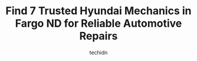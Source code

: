 ---
layout: ampstory
image: https://images.unsplash.com/photo-1542362567-b07e54358753?ixlib=rb-4.0.3&ixid=MnwxMjA3fDB8MHxwaG90by1wYWdlfHx8fGVufDB8fHx8&auto=format&fit=crop&w=640&h=853&q=80
author: techidn
featured: false
description: Entrust your vehicle to the 7 best Hyundai Mechanic in Fargo ND, USA and experience the difference they can make. With their extensive knowledge, state-of-the-art facilities, and commitment 
title: Find 7 Trusted Hyundai Mechanics in Fargo ND for Reliable Automotive Repairs
cover:
   title: Find 7 Trusted Hyundai Mechanics in Fargo ND for Reliable Automotive Repairs
   subtitle: Rickpate
   background: https://images.unsplash.com/photo-1542362567-b07e54358753?ixlib=rb-4.0.3&ixid=MnwxMjA3fDB8MHxwaG90by1wYWdlfHx8fGVufDB8fHx8&auto=format&fit=crop&w=640&h=853&q=80

pages: 
 - layout: thirds
   top: <h1>#1 Gateway Hyundai</h1>
   bottom: "<p>We had an amazing experience car shopping here! We walked in not expecting to buy, but we fell in love with the car so we did! The sales people were kind and relaxed. The</p>"
   background: https://www.knot35.com/toplist/wp-content/uploads/2023/06/best-hyundai-mechanic-1-in-fargo-nd-1685837570.jpeg
   backgroundblur: true
 - layout: thirds
   top: <h1>#2 I-29 Automotive Service & Towing</h1>
   bottom: "<p>3523 Main Ave, Fargo, ND 58103, United States</p>"
   background: https://www.knot35.com/toplist/wp-content/uploads/2023/06/best-hyundai-mechanic-2-in-fargo-nd-1685837570.jpeg
   cta:
      link: https://www.knot35.com/toplist/find-7-trusted-hyundai-mechanics-in-fargo-nd-for-reliable-automotive-repairs/
      text: Find 7 Trusted Hyundai Mechanics in Fargo ND for Reliable Automotive Repairs
 - layout: thirds
   top: <h1>#3 Auto Doctors, LLC, West Fargo</h1>
   bottom: "<p>415 Christianson Dr W, West Fargo, ND 58078, United States</p>"
   background: https://www.knot35.com/toplist/wp-content/uploads/2023/06/best-hyundai-mechanic-3-in-fargo-nd-1685837571.png
   cta:
      link: https://www.knot35.com/toplist/find-7-trusted-hyundai-mechanics-in-fargo-nd-for-reliable-automotive-repairs/
      text: Find 7 Trusted Hyundai Mechanics in Fargo ND for Reliable Automotive Repairs
 - layout: thirds
   top: <h1>#4 S.T.H. Automotive Center Inc</h1>
   bottom: "<p>176 Main Ave E unit d, West Fargo, ND 58078, United States</p>"
   background: https://images.unsplash.com/photo-1557672172-298e090bd0f1?ixlib=rb-4.0.3&ixid=MnwxMjA3fDB8MHxwaG90by1wYWdlfHx8fGVufDB8fHx8&auto=format&fit=crop&w=640&h=853&q=80
   cta:
      link: https://www.knot35.com/toplist/find-7-trusted-hyundai-mechanics-in-fargo-nd-for-reliable-automotive-repairs/
      text: Find 7 Trusted Hyundai Mechanics in Fargo ND for Reliable Automotive Repairs
 - layout: thirds
   top: <h1>#5 Bilal Auto Sales معرض و ورشه بلال لتصليح جميع انواع السيارات</h1>
   bottom: "<p>Bilal Auto Sales, 1910 1st Ave S Unit A, Fargo, ND 58103, United States</p>"
   background: https://images.unsplash.com/photo-1613843873231-1447db182f97?ixlib=rb-4.0.3&ixid=MnwxMjA3fDB8MHxwaG90by1wYWdlfHx8fGVufDB8fHx8&auto=format&fit=crop&w=640&h=853&q=80
   cta:
      link: https://www.knot35.com/toplist/find-7-trusted-hyundai-mechanics-in-fargo-nd-for-reliable-automotive-repairs/
      text: Find 7 Trusted Hyundai Mechanics in Fargo ND for Reliable Automotive Repairs
 - layout: thirds
   top: <h1>#6 Gateway Chevrolet Service</h1>
   bottom: "<p>501 38th St S, Fargo, ND 58103, United States</p>"
   background: https://images.unsplash.com/photo-1488554378835-f7acf46e6c98?ixlib=rb-4.0.3&ixid=MnwxMjA3fDB8MHxwaG90by1wYWdlfHx8fGVufDB8fHx8&auto=format&fit=crop&w=640&h=853&q=80
   cta:
      link: https://www.knot35.com/toplist/find-7-trusted-hyundai-mechanics-in-fargo-nd-for-reliable-automotive-repairs/
      text: Find 7 Trusted Hyundai Mechanics in Fargo ND for Reliable Automotive Repairs
 - layout: thirds
   top: <h1>#7 Gateway Service Center</h1>
   bottom: "<p>330 Main Ave, Fargo, ND 58103, United States</p>"
   background: https://images.unsplash.com/photo-1615749413727-825b59a857b5?ixlib=rb-4.0.3&ixid=MnwxMjA3fDB8MHxwaG90by1wYWdlfHx8fGVufDB8fHx8&auto=format&fit=crop&w=640&h=853&q=80
   cta:
      link: https://www.knot35.com/toplist/find-7-trusted-hyundai-mechanics-in-fargo-nd-for-reliable-automotive-repairs/
      text: Find 7 Trusted Hyundai Mechanics in Fargo ND for Reliable Automotive Repairs
 - layout: thirds
   middle: Continue reading...
   background: https://images.unsplash.com/photo-1561679660-d00ee1e0dc8e?ixlib=rb-4.0.3&ixid=MnwxMjA3fDB8MHxwaG90by1wYWdlfHx8fGVufDB8fHx8&auto=format&fit=crop&w=640&h=853&q=80
   cta:
      link: https://www.knot35.com/toplist/find-7-trusted-hyundai-mechanics-in-fargo-nd-for-reliable-automotive-repairs/
      text: Find 7 Trusted Hyundai Mechanics in Fargo ND for Reliable Automotive Repairs
      
---